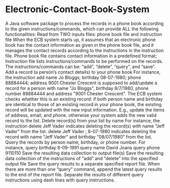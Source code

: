 # Electronic-Contact-Book-System
A Java software package to process the records in a phone book according to the given instructions/commands, which can provide ALL the following functionalities:  Read from TWO inputs files: phone book file and instruction file When the ECB system starts up, it assumes that an electronic phone book has the contact information as given in the phone book file, and it manages the contact records according to the instructions in the instruction file. Phone book file contains contact information in a predefined format; Instruction file lists instructions/commands to be performed on the records. The instructions/commands can be: “add”, “delete”, “query”, and “save”. Add a record (a person’s contact details) to your phone book For instance, the instruction add name Jo Bloggs; birthday 08-07-1980; phone 88884444; address 9001 Chester Crescent is supposed to add/update a record for a person with name "Jo Bloggs", birthday 8/7/1980, phone number 88884444 and address "9001 Chester Crescent". The ECB system checks whether this is an existing record: if both person name and birthday are identical to those of an existing record in your phone book, the existing record will be updated with the new input information. E.g., update the items of address, email, and phone. otherwise your system adds the new valid record to the list. Delete record(s) from your list by name For instance, the instruction delete Jeff Vader indicates deleting the record(s) with name “Jeff Vader” from the list. delete Jeff Vader ; 8-07-1980 indicates deleting the record with name “Jeff Vader” and birthday “08/07/1980” from the list. Query the records by person name, birthday, or phone number. For instance, query birthday 8-09-1991 query name David Joans query phone 9110110 Save the resulting data collection to output file(s) Save the resulting data collection of the instructions of “add” and “delete” into the specified output file Save the query results to a separate specified report file. When there are more than one “query” command, append the latest query results to the end of the report file. Separate the results of different query instructions using dash lines with query instructions.

